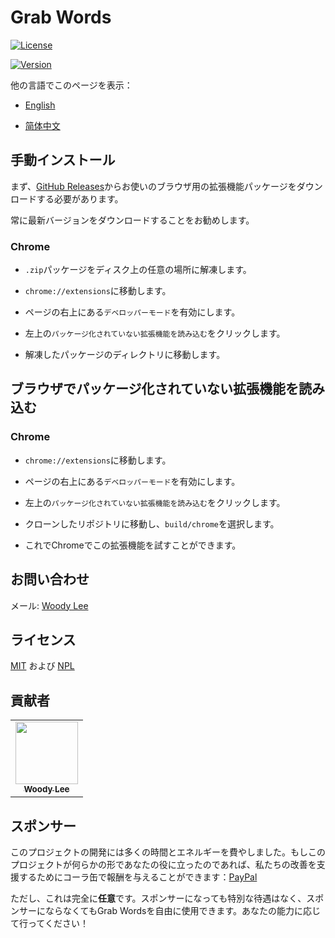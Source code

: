 # Grab Words

[![License](https://img.shields.io/badge/License-MIT-blue.svg)](https://github.com/woody712/grab-words/blob/master/LICENSE.MIT)

[![Version](https://img.shields.io/github/release/woody712/grab-words.svg?label=version)](https://github.com/woody712/grab-words/releases)

他の言語でこのページを表示：

-   [English](../README.md)

-   [简体中文](./README_CN.md)

## 手動インストール

まず、[GitHub Releases](https://github.com/woody712/grab-words/releases)からお使いのブラウザ用の拡張機能パッケージをダウンロードする必要があります。

常に最新バージョンをダウンロードすることをお勧めします。

### Chrome

- `.zip`パッケージをディスク上の任意の場所に解凍します。

- `chrome://extensions`に移動します。

- ページの右上にある`デベロッパーモード`を有効にします。

- 左上の`パッケージ化されていない拡張機能を読み込む`をクリックします。

- 解凍したパッケージのディレクトリに移動します。

## ブラウザでパッケージ化されていない拡張機能を読み込む

### Chrome

- `chrome://extensions`に移動します。

- ページの右上にある`デベロッパーモード`を有効にします。

- 左上の`パッケージ化されていない拡張機能を読み込む`をクリックします。

- クローンしたリポジトリに移動し、`build/chrome`を選択します。

- これでChromeでこの拡張機能を試すことができます。

## お問い合わせ

メール: [Woody Lee](mailto:woody712@gmail.com)

## ライセンス

[MIT](./LICENSE.MIT) および [NPL](./LICENSE.NPL)

## 貢献者

<!-- ALL-CONTRIBUTORS-LIST:START - Do not remove or modify this section -->
<!-- prettier-ignore-start -->
<!-- markdownlint-disable -->
<table>
  <tr>
    <td align="center">
    <a href="https://github.com/woody712/">
      <img src="https://avatars.githubusercontent.com/u/3671429?v=4" width="100px;" alt=""/>
      <br />
      <sub><b>Woody Lee</b></sub>
    </a><br />
    </td>
  </tr>
</table>

## スポンサー

このプロジェクトの開発には多くの時間とエネルギーを費やしました。もしこのプロジェクトが何らかの形であなたの役に立ったのであれば、私たちの改善を支援するためにコーラ缶で報酬を与えることができます：[PayPal](https://paypal.me/grab-words)

ただし、これは完全に**任意**です。スポンサーになっても特別な待遇はなく、スポンサーにならなくてもGrab Wordsを自由に使用できます。あなたの能力に応じて行ってください！